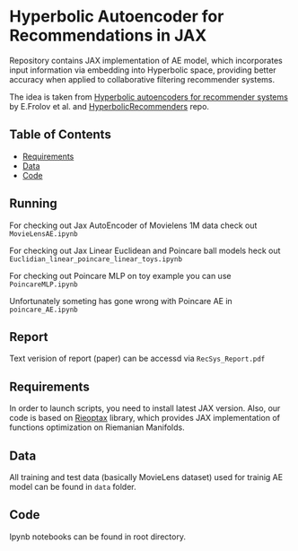 # Hyperbolic Autoencoder for Recommendations in JAX

Repository contains JAX implementation of AE model, which incorporates input information via embedding into Hyperbolic space, providing better accuracy when applied to collaborative filtering recommender systems.

The idea is taken from [Hyperbolic autoencoders for recommender systems](https://dl.acm.org/doi/10.1145/3383313.3412219) by E.Frolov et al. and [HyperbolicRecommenders](https://github.com/evfro/HyperbolicRecommenders) repo.

## Table of Contents

- [Requirements](#req)
- [Data](#data)
- [Code](#code)

## Running

For checking out Jax AutoEncoder of Movielens 1M data check out `MovieLensAE.ipynb`

For checking out Jax Linear Euclidean and Poincare ball models heck out  `Euclidian_linear_poincare_linear_toys.ipynb`

For checking out Poincare MLP on toy example you can use `PoincareMLP.ipynb`

Unfortunately someting has gone wrong with Poincare AE in `poincare_AE.ipynb`

## Report

Text verision of report (paper) can be accessd via `RecSys_Report.pdf`

## Requirements
In order to launch scripts, you need to install latest JAX version.
Also, our code is based on [Rieoptax](https://github.com/SaitejaUtpala/rieoptax) library, which provides JAX implementation of functions optimization on Riemanian Manifolds. 

## Data
All training and test data (basically MovieLens dataset) used for trainig AE model can be found in `data` folder.

## Code
Ipynb notebooks can be found in root directory.



